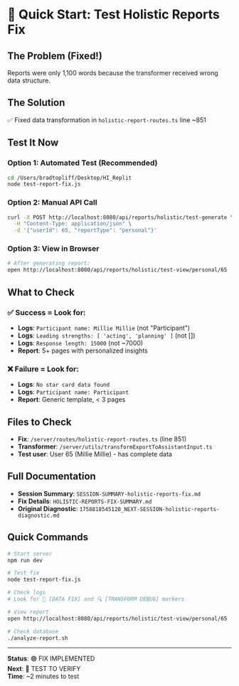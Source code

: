 # 🚀 Quick Start: Test Holistic Reports Fix

## The Problem (Fixed!)
Reports were only 1,100 words because the transformer received wrong data structure.

## The Solution
✅ Fixed data transformation in `holistic-report-routes.ts` line ~851

## Test It Now

### Option 1: Automated Test (Recommended)
```bash
cd /Users/bradtopliff/Desktop/HI_Replit
node test-report-fix.js
```

### Option 2: Manual API Call
```bash
curl -X POST http://localhost:8080/api/reports/holistic/test-generate \
  -H "Content-Type: application/json" \
  -d '{"userId": 65, "reportType": "personal"}'
```

### Option 3: View in Browser
```bash
# After generating report:
open http://localhost:8080/api/reports/holistic/test-view/personal/65
```

## What to Check

### ✅ Success = Look for:
- **Logs**: `Participant name: Millie Millie` (not "Participant")
- **Logs**: `Leading strengths: [ 'acting', 'planning' ]` (not [])
- **Logs**: `Response length: 15000` (not ~7000)
- **Report**: 5+ pages with personalized insights

### ❌ Failure = Look for:
- **Logs**: `No star card data found`
- **Logs**: `Participant name: Participant`
- **Report**: Generic template, < 3 pages

## Files to Check
- **Fix**: `/server/routes/holistic-report-routes.ts` (line 851)
- **Transformer**: `/server/utils/transformExportToAssistantInput.ts`
- **Test user**: User 65 (Millie Millie) - has complete data

## Full Documentation
- **Session Summary**: `SESSION-SUMMARY-holistic-reports-fix.md`
- **Fix Details**: `HOLISTIC-REPORTS-FIX-SUMMARY.md`
- **Original Diagnostic**: `1758818545120_NEXT-SESSION-holistic-reports-diagnostic.md`

## Quick Commands
```bash
# Start server
npm run dev

# Test fix
node test-report-fix.js

# Check logs
# Look for 🔧 [DATA FIX] and 🔍 [TRANSFORM DEBUG] markers

# View report
open http://localhost:8080/api/reports/holistic/test-view/personal/65

# Check database
./analyze-report.sh
```

---
**Status**: 🟢 FIX IMPLEMENTED  
**Next**: 🧪 TEST TO VERIFY  
**Time**: ~2 minutes to test
